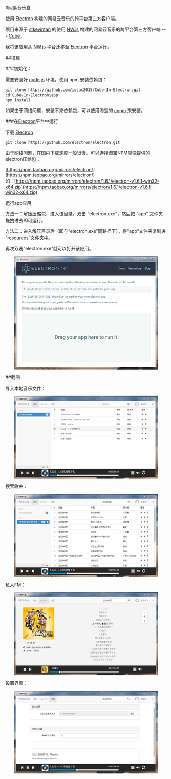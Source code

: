 #网易音乐盒

使用 [Electron](http://electron.atom.io/) 构建的网易云音乐的跨平台第三方客户端。

项目来源于 [stkevintan](https://github.com/stkevintan) 的使用 [NW.js](https://github.com/nwjs/nw.js) 构建的网易云音乐的跨平台第三方客户端 --- [Cube](https://github.com/stkevintan/Cube)。

我将该应用从 [NW.js](https://github.com/nwjs/nw.js) 平台迁移至  [Electron](http://electron.atom.io/) 平台运行。

##搭建

###初始化：

需要安装好 [node.js](https://nodejs.org/en/) 环境，使用 npm 安装依赖包：

	git clone https://github.com/issac2015/Cube-In-Electron.git
	cd Cube-In-Electron\app
	npm install 

如果由于网络问题，安装不来依赖包，可以使用淘宝的 [cnpm](https://npm.taobao.org/) 来安装。


###在[Electron](http://electron.atom.io/)平台中运行

下载 [Electron](http://electron.atom.io/) 

	git clone https://github.com/electron/electron.git

由于网络问题，在国内下载速度一般很慢。可以选择淘宝NPM镜像提供的electron压缩包：

[https://npm.taobao.org/mirrors/electron/](https://npm.taobao.org/mirrors/electron/)		
如：[https://npm.taobao.org/mirrors/electron/1.6.1/electron-v1.6.1-win32-x64.zip](https://npm.taobao.org/mirrors/electron/1.6.1/electron-v1.6.1-win32-x64.zip)

运行app应用

方法一：解压压缩包，进入该目录，双击 “electron.exe”，然后把 “app” 文件夹拖拽进去即可运行。

方法二：进入解压目录后（即与“electron.exe”同路径下），将“app”文件夹复制进 “resources”文件夹中。

再次双击“electron.exe”就可以打开该应用。

<img src="/images/img-1.png" style="display: block;margin: auto;width: 450px;"/>


##截图

导入本地音乐文件：

<img src="/images/img1.png" style="display: block;margin: auto;width: 450px;"/>

搜索歌曲：

<img src="/images/img2.png" style="display: block;margin: auto;width: 450px;"/>

私人FM：

<img src="/images/img3.png" style="display: block;margin: auto;width: 450px;"/>

设置界面：

<img src="/images/img4.png" style="display: block;margin: auto;width: 450px;"/>

